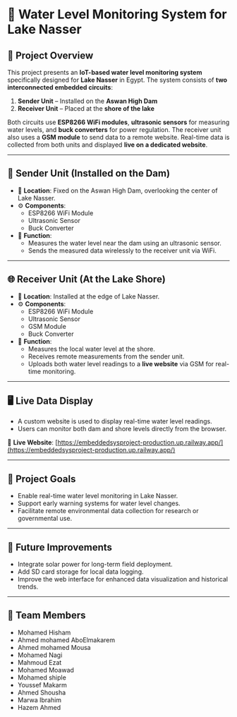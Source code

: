 # 🌊 Water Level Monitoring System for Lake Nasser

## 📖 Project Overview

This project presents an **IoT-based water level monitoring system** specifically designed for **Lake Nasser** in Egypt. The system consists of **two interconnected embedded circuits**:

1. **Sender Unit** – Installed on the **Aswan High Dam**  
2. **Receiver Unit** – Placed at the **shore of the lake**

Both circuits use **ESP8266 WiFi modules**, **ultrasonic sensors** for measuring water levels, and **buck converters** for power regulation. The receiver unit also uses a **GSM module** to send data to a remote website.
Real-time data is collected from both units and displayed **live on a dedicated website**.

---

## 📡 Sender Unit (Installed on the Dam)

- 📍 **Location**: Fixed on the Aswan High Dam, overlooking the center of Lake Nasser.
- ⚙️ **Components**:
  - ESP8266 WiFi Module  
  - Ultrasonic Sensor  
  - Buck Converter  
- 🧠 **Function**:
  - Measures the water level near the dam using an ultrasonic sensor.
  - Sends the measured data wirelessly to the receiver unit via WiFi.

---

## 🌐 Receiver Unit (At the Lake Shore)

- 📍 **Location**: Installed at the edge of Lake Nasser.
- ⚙️ **Components**:
  - ESP8266 WiFi Module  
  - Ultrasonic Sensor  
  - GSM Module  
  - Buck Converter  
- 🧠 **Function**:
  - Measures the local water level at the shore.
  - Receives remote measurements from the sender unit.
  - Uploads both water level readings to a **live website** via GSM for real-time monitoring.

---

## 🖥️ Live Data Display

- A custom website is used to display real-time water level readings.
- Users can monitor both dam and shore levels directly from the browser.

🔗 **Live Website**: [https://embeddedsysproject-production.up.railway.app/](https://embeddedsysproject-production.up.railway.app/)

---

## 🎯 Project Goals

- Enable real-time water level monitoring in Lake Nasser.
- Support early warning systems for water level changes.
- Facilitate remote environmental data collection for research or governmental use.

---

## 🚀 Future Improvements

- Integrate solar power for long-term field deployment.
- Add SD card storage for local data logging.
- Improve the web interface for enhanced data visualization and historical trends.

---
## 👥 Team Members

- Mohamed Hisham
- Ahmed mohamed AboElmakarem
- Ahmed mohamed Mousa
- Mohamed Nagi
- Mahmoud Ezat
- Mohamed Moawad
- Mohamed shiple
- Youssef Makarm
- Ahmed Shousha
- Marwa Ibrahim
- Hazem Ahmed
